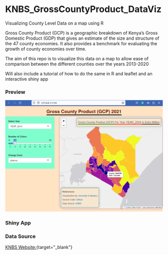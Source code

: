 # KNBS_GrossCountyProduct_DataViz
Visualizing County Level Data on a map using R

Gross County Product (GCP) is a geographic breakdown of Kenya’s Gross Domestic Product (GDP) that gives
an estimate of the size and structure of the 47 county economies. It also provides a benchmark for evaluating
the growth of county economies over time.

The aim of this repo is to visualize this data on a map to allow ease of comparison between the different counties over the years 2013-2020

Will also include a tutorial of how to do the same in R and leaflet and an interactive shiny app

### Preview
![Gross County Product Viz](gcp-viz-app-screenshot.png)

### Shiny App
[]()

### Data Source
[KNBS Website:](https://www.knbs.or.ke/download/gross-county-product-gcp-2021/){target="_blank"}
